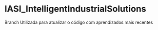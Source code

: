 # IASI_IntelligentIndustrialSolutions

Branch Utilizada para atualizar o código com aprendizados mais recentes
